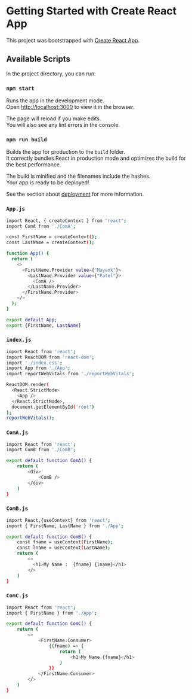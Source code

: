 # Getting Started with Create React App

This project was bootstrapped with [Create React App](https://github.com/facebook/create-react-app).

## Available Scripts

In the project directory, you can run:

### `npm start`

Runs the app in the development mode.\
Open [http://localhost:3000](http://localhost:3000) to view it in the browser.

The page will reload if you make edits.\
You will also see any lint errors in the console.


### `npm run build`

Builds the app for production to the `build` folder.\
It correctly bundles React in production mode and optimizes the build for the best performance.

The build is minified and the filenames include the hashes.\
Your app is ready to be deployed!

See the section about [deployment](https://facebook.github.io/create-react-app/docs/deployment) for more information.

### `App.js`
```bash
import React, { createContext } from "react";
import ComA from './ComA';

const FirstName = createContext();
const LastName = createContext();

function App() {
  return (
    <>
      <FirstName.Provider value={"Mayank"}>
        <LastName.Provider value={"Patel"}>
          <ComA />
        </LastName.Provider>
      </FirstName.Provider>
    </>
  );
}

export default App;
export {FirstName, LastName}
```

### `index.js`
```bash
import React from 'react';
import ReactDOM from 'react-dom';
import './index.css';
import App from './App';
import reportWebVitals from './reportWebVitals';

ReactDOM.render(
  <React.StrictMode>
    <App />
  </React.StrictMode>,
  document.getElementById('root')
);
reportWebVitals();
```

### `ComA.js`
```bash
import React from 'react';
import ComB from './ComB';

export default function ComA() {
    return (
        <div>
            <ComB />
        </div>
    )
}
```

### `ComB.js`
```bash
import React,{useContext} from 'react';
import { FirstName, LastName } from './App';

export default function ComB() {
    const fname = useContext(FirstName);
    const lname = useContext(LastName);
    return (
        <>
          <h1>My Name :  {fname} {lname}</h1>
        </>
    )
}
```

### `ComC.js`
```bash
import React from 'react';
import { FirstName } from './App';

export default function ComC() {
    return (
        <>
            <FirstName.Consumer>
                {(fname) => {
                    return (
                        <h1>My Name {fname}</h1>
                    )
                }}
            </FirstName.Consumer>
        </>
    )
}
```

